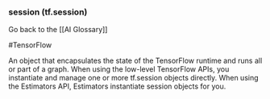 ### session (tf.session)

Go back to the [[AI Glossary]]

#TensorFlow

An object that encapsulates the state of the TensorFlow runtime and runs all or part of a graph. When using the low-level TensorFlow APIs, you instantiate and manage one or more tf.session objects directly. When using the Estimators API, Estimators instantiate session objects for you.

